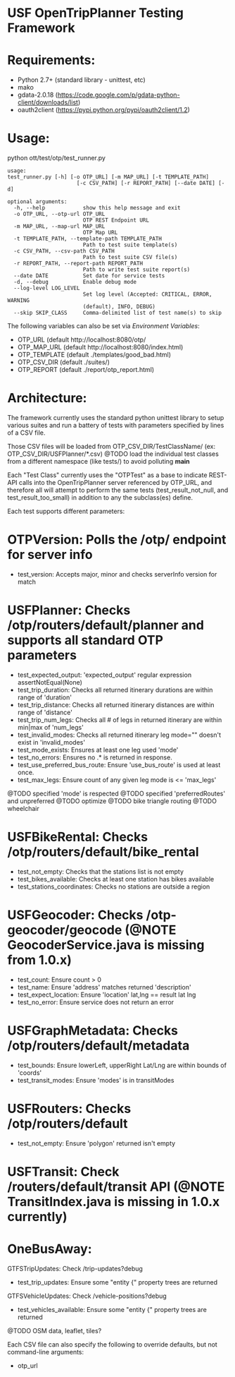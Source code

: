 USF OpenTripPlanner Testing Framework
=====================================

Requirements:
=============
* Python 2.7+ (standard library - unittest, etc)
* mako
* gdata-2.0.18 (https://code.google.com/p/gdata-python-client/downloads/list)
* oauth2client (https://pypi.python.org/pypi/oauth2client/1.2)

Usage:
======
python ott/test/otp/test_runner.py

```
usage: 
test_runner.py [-h] [-o OTP_URL] [-m MAP_URL] [-t TEMPLATE_PATH]
                      [-c CSV_PATH] [-r REPORT_PATH] [--date DATE] [-d]

optional arguments:
  -h, --help            show this help message and exit
  -o OTP_URL, --otp-url OTP_URL
                        OTP REST Endpoint URL
  -m MAP_URL, --map-url MAP_URL
                        OTP Map URL
  -t TEMPLATE_PATH, --template-path TEMPLATE_PATH
                        Path to test suite template(s)
  -c CSV_PATH, --csv-path CSV_PATH
                        Path to test suite CSV file(s)
  -r REPORT_PATH, --report-path REPORT_PATH
                        Path to write test suite report(s)
  --date DATE           Set date for service tests
  -d, --debug           Enable debug mode
  --log-level LOG_LEVEL
                        Set log level (Accepted: CRITICAL, ERROR, WARNING
                        (default), INFO, DEBUG)
  --skip SKIP_CLASS     Comma-delimited list of test name(s) to skip  
```

The following variables can also be set via _Environment Variables_:
* OTP_URL (default http://localhost:8080/otp/
* OTP_MAP_URL (default http://localhost:8080/index.html)
* OTP_TEMPLATE (default ./templates/good_bad.html)
* OTP_CSV_DIR (default ./suites/)
* OTP_REPORT (default ./report/otp_report.html)
	

Architecture:
=============

The framework currently uses the standard python unittest library to setup various suites and run a battery of tests with parameters specified by lines of a CSV file.

Those CSV files will be loaded from OTP_CSV_DIR/TestClassName/ (ex: OTP_CSV_DIR/USFPlanner/*.csv)
@TODO load the individual test classes from a different namespace (like tests/) to avoid polluting __main__

Each "Test Class" currently uses the "OTPTest" as a base to indicate REST-API calls into the OpenTripPlanner server referenced by OTP_URL, and therefore all will attempt to perform the same tests (test_result_not_null, and test_result_too_small) in addition to any the subclass(es) define.

Each test supports different parameters:

OTPVersion: Polls the /otp/ endpoint for server info 
===========
* test_version: Accepts major, minor and checks serverInfo version for match

USFPlanner: Checks /otp/routers/default/planner and supports all standard OTP parameters
===========
* test_expected_output: 'expected_output' regular expression assertNotEqual(None)
* test_trip_duration: Checks all returned itinerary durations are within range of 'duration' 
* test_trip_distance: Checks all returned itinerary distances are within range of 'distance'
* test_trip_num_legs: Checks all # of legs in returned itinerary are within min|max of 'num_legs' 
* test_invalid_modes: Checks all returned itinerary leg mode="" doesn't exist in 'invalid_modes'
* test_mode_exists: Ensures at least one leg used 'mode'
* test_no_errors: Ensures no <error><id>.* is returned in response.
* test_use_preferred_bus_route: Ensure 'use_bus_route' is used at least once.
* test_max_legs: Ensure count of any given leg mode is <= 'max_legs'

@TODO specified 'mode' is respected
@TODO specified 'preferredRoutes' and unpreferred
@TODO optimize
@TODO bike triangle routing
@TODO wheelchair

USFBikeRental: Checks /otp/routers/default/bike_rental
==============
* test_not_empty: Checks that the stations list is not empty
* test_bikes_available: Checks at least one station has bikes available
* test_stations_coordinates: Checks no stations are outside a region 

USFGeocoder: Checks /otp-geocoder/geocode (@NOTE GeocoderService.java is missing from 1.0.x)
============
* test_count: Ensure count > 0
* test_name: Ensure 'address' matches returned 'description'
* test_expect_location: Ensure 'location' lat,lng == result lat lng
* test_no_error: Ensure service does not return an error

USFGraphMetadata: Checks /otp/routers/default/metadata
=================
* test_bounds: Ensure lowerLeft, upperRight Lat/Lng are within bounds of 'coords'
* test_transit_modes: Ensure 'modes' is in transitModes

USFRouters: Checks /otp/routers/default
===========
* test_not_empty: Ensure 'polygon' returned isn't empty

USFTransit: Check /routers/default/transit API (@NOTE TransitIndex.java is missing in 1.0.x currently)
===========


OneBusAway:
===========

GTFSTripUpdates: Check /trip-updates?debug
* test_trip_updates: Ensure some "entity {" property trees are returned

GTFSVehicleUpdates: Check /vehicle-positions?debug
* test_vehicles_available: Ensure some "entity {" property trees are returned

@TODO OSM data, leaflet, tiles?

Each CSV file can also specify the following to override defaults, but not command-line arguments:
* otp_url


